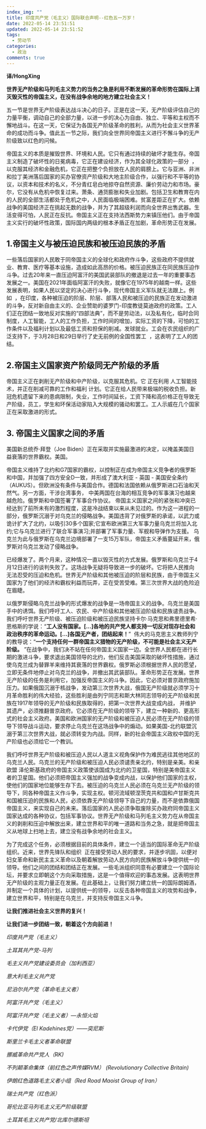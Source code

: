```yaml
---
index_img: ""
title: 印度共产党（毛主义）国际联合声明--红色五一万岁！
date: 2022-05-14 23:51:51
updated: 2022-05-14 23:51:52
tags:
  - 劳动节
categories:
  - 政治
comments: true
---
```

**译/HongXing**

**世界无产阶级和马列毛主义势力的当务之急是利用不断发展的革命形势在国际上消灭毁灭性的帝国主义，在没有战争余地的地方建立社会主义！**

五一节是世界无产阶级表达战斗决心的日子。正是在这一天，无产阶级评估自己的力量平衡，调动自己的全部力量，以进一步的决心为自由、独立、平等和主权而不懈地战斗。在这一天，它保证为各国无产阶级革命的胜利，从而为社会主义世界革命的成功而斗争。值此五一节之际，我们向全世界同帝国主义进行不懈斗争的无产阶级致以红色的问候。

帝国主义的本质是摧毁世界、环境和人民。它只有通过持续的破坏才能生存。帝国主义制造了破坏性的日冕病毒，它正在建设经济，作为其全球化政策的一部分  ，以克服其经济和金融危机，它正在把整个负担放在人民的肩膀上。它与亚洲、非洲和拉丁美洲落后国家的买办官僚资产阶级和大地主阶级合作，以强行和不平等的协议，以资本和技术的名义，不分青红皂白地掠夺自然资源、廉价劳动力和市场。豪尔，它没有从危机中恢复过来。萧条、通货膨胀和失业加剧。包括卫生和教育在内的人民的全部生活都处于危机之中，人民面临极端困难。贫富差距正在扩大。依赖战争的美国经济正在挑起无数的战争，并为了其超级利润而向全世界出售武器。生活变得可怕，人民正在反抗。帝国主义正在支持法西斯势力来镇压他们。由于帝国主义实行的破坏性政策，国际国内两级的根本矛盾正在加剧，革命形势正在发展。

## 1.帝国主义与被压迫民族和被压迫民族的矛盾

一些落后国家的人民敢于同帝国主义的全球化和政府作斗争，这些政府不提供就业、教育、医疗等基本设施，造成如此高昂的价格。被压迫民族正在同民族压迫作斗争。过去20年来一直压迫阿富汗的美国武装部队的撤退是过去一年的重要事态发展之一。美国在2021年面临阿富汗的失败，就像它在1975年的越南一样。这些发展表明，如果人民以坚定的决心进行斗争，现代帝国主义军队就无法跟上。例如  ，在印度，各种被压迫的阶层、阶层、部落人民和被压迫的民族正在发动激进的斗争，反对新自由主义的、企业赞助的婆罗门-印度教徒莫迪政府的政策。工人们正在团结一致地反对实施的“四部法典”，而不是劳动法，以及私有化，临时合同制度，人工智能，工人的工作负担，工作时间的增加，实际工资的下降，可怕的工作条件以及福利计划以及最低工资和担保的削减。发球就业。工会在农民组织的广泛支持下，于3月28日和29日举行了史无前例的全国性罢工  ，这表明了工人的团结。

## 2.帝国主义国家资产阶级同无产阶级的矛盾

帝国主义正在剥削无产阶级和中产阶级，以克服其危机。它 正在利用 人工智能技术，并正在削减可靠的工作和福利 计划。它正在给人民带来极端的税收负担。新冠危机遗留下来的患病限制，失业，工作时间延长，工资下降和高价格正在导致无产阶级，员工，学生和环保活动家陷入大规模的骚动和罢工。工人示威在几个国家正在采取激进的形式。

## 3. 帝国主义国家之间的矛盾

美国新总统乔·拜登（Joe Biden）正在采取并实施最激进的决定，以掩盖美国日益衰落的世界霸权。美国。

帝国主义维持了北约和G7国家的霸权，以控制正在成为帝国主义竞争者的俄罗斯和中国，并加强了四方安全D一致，并形成了澳大利亚 - 英国 - 美国安全条约（AUKUS）。但欧洲没有条件与美国合作。德国和法国依赖从俄罗斯进口石油和天然气。另一方面，干涉台湾事务， 中美两国在台海的相互竞争的军事演习也越来越危险。俄罗斯和中国签署了军事合作协议。 帝国主义国家之间的紧张和冲突已经达到了前所未有的激烈程度，这是冷战结束以来从未见过的。作为这一进程的一部分，俄罗斯沉溺于对乌克兰的侵略战争。美国违背了对俄罗斯的承诺，以武力或诡计扩大了北约，以吸引30多个国家;它宣布欧洲第三大军事力量乌克兰将加入北约;它与乌克兰进行了联合军事演习;并部署了军事力量、军舰和导弹作为支援。 乌克兰为此与俄罗斯在乌克兰边境部署了一支15万军队，帝国主义矛盾蔓延开来，俄罗斯对乌克兰发动了侵略战争。

已经爆发了。两个月来，这种情况一直以毁灭性的方式发展。俄罗斯和乌克兰于4月12日进行的谈判失败了。这场战争无疑将导致进一步的破坏。它将把人民推向无法忍受的压迫和危机。世界无产阶级和其他被压迫的阶层和民族，由于帝国主义国家为了他们的经济和霸权利益而玩弄，正在受苦受难。第三次世界大战的危险迫在眉睫。

以俄罗斯侵略乌克兰战争的形式爆发的战争是一场帝国主义的战争。乌克兰是美国手中的诱饵。我们呼吁工人、农民、中产阶级和其他被压迫阶级和民族谴责战争。我们呼吁世界无产阶级、被压迫阶级和被压迫民族坚持卡尔·马克思和弗里德里希·恩格斯的学说：“**工人没有国家。\[...]各地的共产党人都支持一切反对现存社会和政治秩序的革命运动。\[...]各国无产者，团结起来！**”  伟大的马克思主义教师列宁的教导说：“**一个支持任何一群帝国主义猎物的无产阶级，不可能是社会主义无产阶级。** ”在战争中，我们决不站在任何帝国主义国家一边。全世界人民都在进行长期的激进斗争，要求退出美国领导的北约，他们反击美国采取的破坏性措施，通过使乌克兰成为替罪羊来维持其衰落的世界霸权。俄罗斯必须根据世界人民的愿望，立即无条件地停止对乌克兰的战争，并撤出其武装部队。革命形势正在发展。世界无产阶级的任务是利用它，加强反帝国主义的斗争。因此，它必须对普京政府施加压力。如果俄国沉溺于核战争，发动第三次世界大战，俄国无产阶级就必须学习十月革命胜利的伟大经验，这些胜利是由列宁同志和斯大林同志领导的无产阶级和民族在1917年领导的无产阶级和民族取得的，把第一次世界大战变成内战， 并维护其遗产，必须推翻普京政府。它必须在无产阶级的领导下，建立一种新的、更高形式的社会主义政府。美国和欧洲国家的无产阶级和被压迫人民必须在无产阶级的领导下领导战斗运动，要求停止乌克兰在这场战争中的煽动。如果美国-北约联盟沉溺于第三次世界大战，就必须转变为内战。同样，新的社会帝国主义政权中国的无产阶级也必须给它一个教训。

我们呼吁世界无产阶级和被压迫人民以人道主义视角保护作为难民逃往其他地区的乌克兰人民。乌克兰的无产阶级和被压迫人民必须谴责亲北约，特别是亲美。和亲欧盟 泽伦斯基政府的帝国主义政策使该国成为北约的卫星国，特别是美帝国主义者的卫星国。他们必须把帝国主义强加的战争变成内战，以保护他们国家的主权，使他们的国家地位能够生存下去。被压迫的乌克兰人民必须在乌克兰无产阶级的领导下，同各种帝国主义作斗争，实现主权。顿河流域顿涅茨克共和国和卢甘斯克共和国被压迫的民族和人民，必须依靠无产阶级领导下自己的力量，而不是依靠俄国帝国主义，来实现自己的未来。落后国家的人民必须争取废除买办政府同帝国主义国家达成的各种协议，包括军事协议。世界无产阶级和马列毛主义势力在从帝国主义的剥削和压迫中解放出来，建立世界和平的唯一道路和当务之急，就是把帝国主义从地球上扫地上去，建立没有战争余地的社会主义。

为了完成这个任务，必须根据目前的具体条件，建立一个适当的国际革命无产阶级组织。近来，世界先锋队和组织  正在接受劳动人民的要求，并逐步巩固，以便对妇女革命和新民主主义革命以及朝着解放劳动人民方向的民族解放斗争提供统一的领导。他们之间的团结和团结正在发展。一些毛派组织同意有必要建立一个国际论坛，并要求立即朝这个方向采取措施，这是一个值得欢迎的事态发展。这表明世界无产阶级的主观力量正在发展。在此基础上，让我们努力建立统一的国际朗姆酒，并制定一个具体的计划，以提供统一的领导，以反击各种帝国主义的攻势和战争，建立世界和平，特别是在乌克兰，并支持反帝国主义斗争。

**让我们推进社会主义世界的复兴！**

**让我们进一步团结一致，朝着这个方向前进！**



*印度共产党（毛主义）*

*土耳其共产党-马列*

*毛主义共产党建设委员会（加利西亚）*

*意大利毛主义共产党*

*尼泊尔共产党（革命毛主义者）*

*阿富汗共产党（毛主义）*

*阿富汗共产党（毛主义者）—永恒火焰*

*卡代伊党（El Kadehines党）——突尼斯*

*斯里兰卡毛主义者革命联盟*

*挪威革命共产党人（RK)*

*不列颠革命集体（前红色之声传媒RVM） (Revolutionary Collective Britain)*

*伊朗红色道路毛主义者小组（Red Road Maoist Group of Iran）*

*瑞士共产党（红色派）*

*哥伦比亚马列毛主义无产阶级联盟*

*土耳其毛主义共产党/北库尔德斯坦*